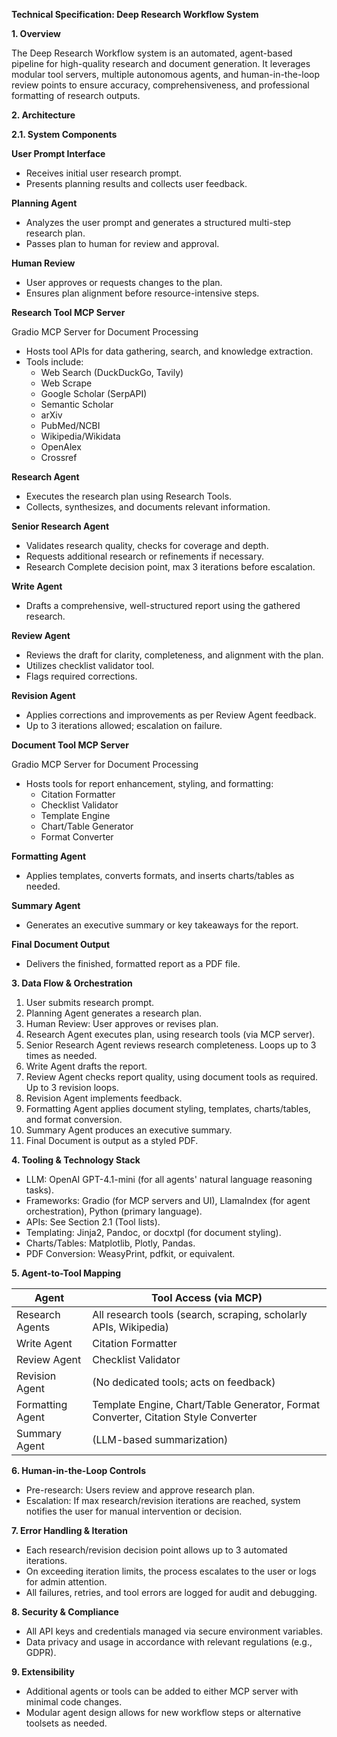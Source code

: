 **Technical Specification: Deep Research Workflow System**

**1\. Overview**

The Deep Research Workflow system is an automated, agent-based pipeline for high-quality research and document generation. It leverages modular tool servers, multiple autonomous agents, and human-in-the-loop review points to ensure accuracy, comprehensiveness, and professional formatting of research outputs.

**2\. Architecture**

**2.1. System Components**

**User Prompt Interface**

- Receives initial user research prompt.
- Presents planning results and collects user feedback.

**Planning Agent**

- Analyzes the user prompt and generates a structured multi-step research plan.
- Passes plan to human for review and approval.

**Human Review**

- User approves or requests changes to the plan.
- Ensures plan alignment before resource-intensive steps.

**Research Tool MCP Server**

Gradio MCP Server for Document Processing

- Hosts tool APIs for data gathering, search, and knowledge extraction.
- Tools include:
  - Web Search (DuckDuckGo, Tavily)
  - Web Scrape
  - Google Scholar (SerpAPI)
  - Semantic Scholar
  - arXiv
  - PubMed/NCBI
  - Wikipedia/Wikidata
  - OpenAlex
  - Crossref

**Research Agent**

- Executes the research plan using Research Tools.
- Collects, synthesizes, and documents relevant information.

**Senior Research Agent**

- Validates research quality, checks for coverage and depth.
- Requests additional research or refinements if necessary.
- Research Complete decision point, max 3 iterations before escalation.

**Write Agent**

- Drafts a comprehensive, well-structured report using the gathered research.

**Review Agent**

- Reviews the draft for clarity, completeness, and alignment with the plan.
- Utilizes checklist validator tool.
- Flags required corrections.

**Revision Agent**

- Applies corrections and improvements as per Review Agent feedback.
- Up to 3 iterations allowed; escalation on failure.

**Document Tool MCP Server**

Gradio MCP Server for Document Processing

- Hosts tools for report enhancement, styling, and formatting:
  - Citation Formatter
  - Checklist Validator
  - Template Engine
  - Chart/Table Generator
  - Format Converter

**Formatting Agent**

- Applies templates, converts formats, and inserts charts/tables as needed.

**Summary Agent**

- Generates an executive summary or key takeaways for the report.

**Final Document Output**

- Delivers the finished, formatted report as a PDF file.

**3\. Data Flow & Orchestration**

1. User submits research prompt.
2. Planning Agent generates a research plan.
3. Human Review: User approves or revises plan.
4. Research Agent executes plan, using research tools (via MCP server).
5. Senior Research Agent reviews research completeness. Loops up to 3 times as needed.
6. Write Agent drafts the report.
7. Review Agent checks report quality, using document tools as required. Up to 3 revision loops.
8. Revision Agent implements feedback.
9. Formatting Agent applies document styling, templates, charts/tables, and format conversion.
10. Summary Agent produces an executive summary.
11. Final Document is output as a styled PDF.

**4\. Tooling & Technology Stack**

- LLM: OpenAI GPT-4.1-mini (for all agents' natural language reasoning tasks).
- Frameworks: Gradio (for MCP servers and UI), LlamaIndex (for agent orchestration), Python (primary language).
- APIs: See Section 2.1 (Tool lists).
- Templating: Jinja2, Pandoc, or docxtpl (for document styling).
- Charts/Tables: Matplotlib, Plotly, Pandas.
- PDF Conversion: WeasyPrint, pdfkit, or equivalent.

**5\. Agent-to-Tool Mapping**

| Agent | Tool Access (via MCP) |
| --- | --- |
| Research Agents | All research tools (search, scraping, scholarly APIs, Wikipedia) |
| Write Agent | Citation Formatter |
| Review Agent | Checklist Validator |
| Revision Agent | (No dedicated tools; acts on feedback) |
| Formatting Agent | Template Engine, Chart/Table Generator, Format Converter, Citation Style Converter |
| Summary Agent | (LLM-based summarization) |

**6\. Human-in-the-Loop Controls**

- Pre-research: Users review and approve research plan.
- Escalation: If max research/revision iterations are reached, system notifies the user for manual intervention or decision.

**7\. Error Handling & Iteration**

- Each research/revision decision point allows up to 3 automated iterations.
- On exceeding iteration limits, the process escalates to the user or logs for admin attention.
- All failures, retries, and tool errors are logged for audit and debugging.

**8\. Security & Compliance**

- All API keys and credentials managed via secure environment variables.
- Data privacy and usage in accordance with relevant regulations (e.g., GDPR).

**9\. Extensibility**

- Additional agents or tools can be added to either MCP server with minimal code changes.
- Modular agent design allows for new workflow steps or alternative toolsets as needed.